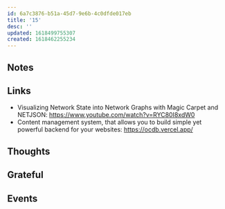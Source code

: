```yaml
---
id: 6a7c3876-b51a-45d7-9e6b-4c0dfde017eb
title: '15'
desc: ''
updated: 1618499755307
created: 1618462255234
---
```


## Notes

## Links

- Visualizing Network State into Network Graphs with Magic Carpet and
  NETJSON: https://www.youtube.com/watch?v=RYC80I8xdW0
- Content management system, that allows you to build simple yet
  powerful backend for your websites: https://ocdb.vercel.app/

## Thoughts

## Grateful

## Events
